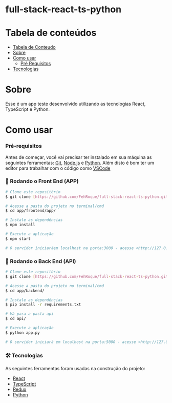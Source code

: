 # full-stack-react-ts-python

Tabela de conteúdos
===================

<!--ts-->
  * [Tabela de Conteudo](#tabela-de-conteúdos)
  * [Sobre](#Sobre)
  * [Como usar](#como-usar)
    * [Pré Requisitos](#pré-requisitos)
  * [Tecnologias](#tecnologias)
<!--te-->

# Sobre

Esse é um app teste desenvolvido utilizando as tecnologias React, TypeScript e Python.

# Como usar

### Pré-requisitos

Antes de começar, você vai precisar ter instalado em sua máquina as seguintes ferramentas:
[Git](https://git-scm.com), [Node.js](https://nodejs.org/en/) e [Python](https://www.python.org/). 
Além disto é bom ter um editor para trabalhar com o código como [VSCode](https://code.visualstudio.com/)


### 🎲 Rodando o Front End (APP)

```bash
# Clone este repositório
$ git clone [https://github.com/FehRoque/full-stack-react-ts-python.git]

# Acesse a pasta do projeto no terminal/cmd
$ cd app/frontend/app/

# Instale as dependências
$ npm install

# Execute a aplicação
$ npm start

# O servidor iniciaráem localhost na porta:3000 - acesse <http://127.0.0.1:3000>
```


### 🎲 Rodando o Back End (API)

```bash
# Clone este repositório
$ git clone [https://github.com/FehRoque/full-stack-react-ts-python.git]

# Acesse a pasta do projeto no terminal/cmd
$ cd app/backend/

# Instale as dependências
$ pip install -r requirements.txt

# Vá para a pasta api
$ cd api/

# Execute a aplicação
$ python app.py

# O servidor iniciará em localhost na porta:5000 - acesse <http://127.0.0.1:5000>
```

### 🛠 Tecnologias

As seguintes ferramentas foram usadas na construção do projeto:

- [React](https://pt-br.reactjs.org/)
- [TypeScript](https://www.typescriptlang.org/)
- [Redux](https://redux.js.org/usage/usage-with-typescript/)
- [Python](https://www.python.org/)

